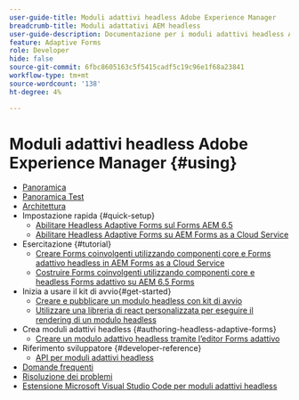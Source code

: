 ```yaml
---
user-guide-title: Moduli adattivi headless Adobe Experience Manager
breadcrumb-title: Moduli adattativi AEM headless
user-guide-description: Documentazione per i moduli adattivi headless Adobe Experience Manager
feature: Adaptive Forms
role: Developer
hide: false
source-git-commit: 6fbc8605163c5f5415cadf5c19c96e1f68a23841
workflow-type: tm+mt
source-wordcount: '138'
ht-degree: 4%

---
```



# Moduli adattivi headless Adobe Experience Manager {#using}

+ [Panoramica](overview.md)
+ [Panoramica Test](overview-testing.md)
+ [Architettura](architecture.md)
+ Impostazione rapida {#quick-setup}
   + [Abilitare Headless Adaptive Forms sul Forms AEM 6.5](enable-headless-adaptive-forms-and-core-components.md)
   + [Abilitare Headless Adaptive Forms su AEM Forms as a Cloud Service](enable-headless-adaptive-forms-and-core-components-on-forms-cloud-service.md)
+ Esercitazione {#tutorial}
   + [Creare Forms coinvolgenti utilizzando componenti core e Forms adattivo headless in AEM Forms as a Cloud Service](build-engaging-forms-using-core-components-and-headless-adaptive-forms-aem-forms-cloud-service.md)
   + [Costruire Forms coinvolgenti utilizzando componenti core e headless Forms adattivo su AEM 6.5 Forms](build-engaging-forms-using-core-components-and-headless-adaptive-forms-on-aem-65-forms.md)
+ Inizia a usare il kit di avvio{#get-started}
   + [Creare e pubblicare un modulo headless con kit di avvio](create-and-publish-a-headless-form.md)
   + [Utilizzare una libreria di react personalizzata per eseguire il rendering di un modulo headless](use-google-material-ui-react-components-to-render-a-headless-form.md)
+ Crea moduli adattivi headless {#authoring-headless-adaptive-forms}
   + [Creare un modulo adattivo headless tramite l’editor Forms adattivo](create-a-headless-adaptive-form.md)
+ Riferimento sviluppatore {#developer-reference}
   + [API per moduli adattivi headless](https://opensource.adobe.com/aem-forms-af-runtime/api/)
+ [Domande frequenti](faq.md)
+ [Risoluzione dei problemi](troubleshooting.md)
+ [Estensione Microsoft Visual Studio Code per moduli adattivi headless](visual-studio-code-extension-for-headless-adaptive-forms.md)



<!--

Articles must be added to this TOC file in order to render.

Use this list format to specify links to articles and section headings that expand and collapse in the left rail of the user guide.

An article link CANNOT be used as a section heading.
-->
